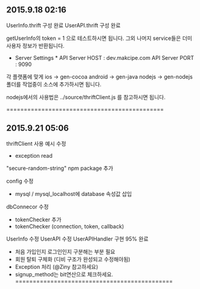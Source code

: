 2015.9.18 02:16
--------------------------------------------
UserInfo.thrift 구성 완료
UserAPI.thrift 구성 완료

getUserInfo의 token = 1 으로 테스트하시면 됩니다.
그외 나머지 service들은 더미 사용자 정보가 반환됩니다.

* Server Settings *
API Server HOST : dev.makcipe.com
API Server PORT : 9090

각 플랫폼에 맞게
ios 	->	gen-cocoa
android ->	gen-java
nodejs 	-> 	gen-nodejs
폴더를 작업중이 소스에 추가하시면 됩니다.

nodejs에서의 사용법은
../source/thriftClient.js
를 참고하시면 됩니다.

=============================================


2015.9.21 05:06
--------------------------------------------
thriftClient 사용 예시 수정
 - exception read

"secure-random-string" npm package 추가

config 수정
- mysql / mysql_localhost에 database 속성값 삽입

dbConnecor 수정
 - tokenChecker 추가
 - tokenChecker (connection, token, callback)

UserInfo 수정
UserAPI 수정
UserAPIHandler 구현 95% 완료
 - 처음 가입인지 로그인인지 구분해는 부분 필요
 - 회원 탈퇴 구체화 (디비 구조가 완성되고 수정해야됨)
 - Exception 처리 (@Ziny 참고하세요)
 - signup_method는 bit연산으로 체크하세요.
 =============================================